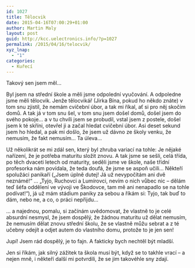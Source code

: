 ```yaml
---
id: 1027
title: Tělocvik
date: 2015-04-16T07:00:29+01:00
author: Martin Maly
layout: post
guid: http://kcc.uelectronics.info/?p=1027
permalink: /2015/04/16/telocvik/
xyz_lnap:
  - "1"
categories:
  - Kuřecí
---
```

Takový sen jsem měl&#8230;

Byl jsem na střední škole a měli jsme odpolední vyučování. A odpoledne jsme měli tělocvik. Jenže tělocvikář (Jirka Bína, pokud ho někdo znáte) v tom snu zjistil, že nemám cvičební úbor, a tak mi říkal, ať si pro něj skočím domů. A tak já v tom snu šel, v tom snu jsem došel domů, došel jsem do svého pokoje&#8230; a v tu chvíli jsem se probudil, vstal jsem z postele, došel jsem k té skříni, otevřel ji a začal hledat cvičební úbor. Asi deset sekund jsem ho hledal, a pak mi došlo, že jsem už dávno ze školy venku, že nemusím, že fakt nemusím&#8230; Ta úleva&#8230;

Už několikrát se mi zdál sen, který byl zhruba variací na tohle: Je nějaké nařízení, že je potřeba maturitu složit znovu. A tak jsme se sešli, celá třída, po těch dvaceti letech od maturity, seděli jsme ve škole, naše třídní profesorka nám povídala, že teda doufá, že jsme se aspoň učili&#8230; Někteří spolužáci panikaří (&#8222;Jsem úplně dutej! Já už nevypočítám ani dvě neznámé!&#8220; &#8230; &#8222;Tyjo, Ruchovci a Lumírovci, nevím o nich vůbec nic &#8211; dělám teď šéfa oddělení ve vývoji ve Škodovce, tam mě ani nenapadlo se na tohle podívat!&#8220;), já už mám stádium paniky za sebou a říkám si: Tyjo, tak buď to dám, nebo ne, a co, o práci nepřijdu&#8230;

&#8230; a najednou, pomalu, si začínám uvědomovat, že vlastně to je celé absurdní nesmysl, že jsem dospělý, že žádnou maturitu už dělat nemusím, že nemusím dělat znovu střední školu, že se vlastně můžu sebrat a z té učebny odejít a odjet autem do vlastního domu, protože to je jen sen!

Jupí! Jsem rád dospělý, je to fajn. A fakticky bych nechtěl být mladší.

Jen si říkám, jak silný zážitek ta škola musí být, když se to takhle vrací &#8211; a nejen mně, i někteří další mi potvrdili, že se jim takovéhle sny zdají.